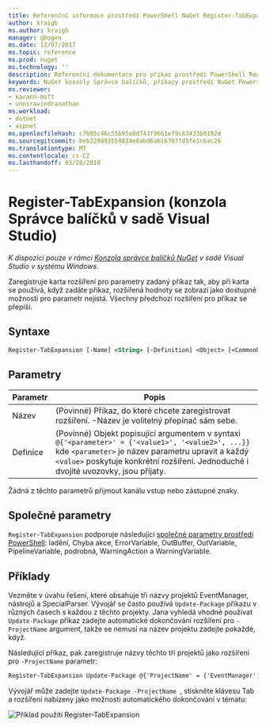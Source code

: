 ```yaml
---
title: Referenční informace prostředí PowerShell NuGet Register-TabExpansion | Microsoft Docs
author: kraigb
ms.author: kraigb
manager: ghogen
ms.date: 12/07/2017
ms.topic: reference
ms.prod: nuget
ms.technology: ''
description: Referenční dokumentace pro příkaz prostředí PowerShell Register-TabExpansion v konzole Správce balíčků NuGet v sadě Visual Studio.
keywords: NuGet konzoly Správce balíčků, příkazy prostředí NuGet Powershell, NuGet Powershell odkaz, Register-TabExpansion
ms.reviewer:
- karann-msft
- unniravindranathan
ms.workload:
- dotnet
- aspnet
ms.openlocfilehash: c7b95c46c55b95a8d743f9661ef9c63433b0192d
ms.sourcegitcommit: beb229893559824e8abd6ab16707fd5fe1c6ac26
ms.translationtype: MT
ms.contentlocale: cs-CZ
ms.lasthandoff: 03/28/2018
---
```

# <a name="register-tabexpansion-package-manager-console-in-visual-studio"></a>Register-TabExpansion (konzola Správce balíčků v sadě Visual Studio)

*K dispozici pouze v rámci [Konzola správce balíčků NuGet](package-manager-console.md) v sadě Visual Studio v systému Windows.*

Zaregistruje karta rozšíření pro parametry zadaný příkaz tak, aby při karta se používá, když zadáte příkaz, rozšířená hodnoty se zobrazí jako dostupné možnosti pro parametr nejistá. Všechny předchozí rozšíření pro příkaz se přepíší.

## <a name="syntax"></a>Syntaxe

```ps
Register-TabExpansion [-Name] <String> [-Definition] <Object> [<CommonParameters>]
```

## <a name="parameters"></a>Parametry

| Parametr | Popis |
| --- | --- |
| Název | (Povinné) Příkaz, do které chcete zaregistrovat rozšíření. -Název je volitelný přepínač sám sebe. |
| Definice | (Povinné) Objekt popisující argumentem v syntaxi `@{'<parameter>' = {'<value1>', '<value2>', ...}}` kde `<parameter>` je název parametru upravit a každý `<value>` poskytuje konkrétní rozšíření. Jednoduché i dvojité uvozovky, jsou přijaty. |

Žádná z těchto parametrů přijmout kanálu vstup nebo zástupné znaky.

## <a name="common-parameters"></a>Společné parametry

`Register-TabExpansion` podporuje následující [společné parametry prostředí PowerShell](http://go.microsoft.com/fwlink/?LinkID=113216): ladění, Chyba akce, ErrorVariable, OutBuffer, OutVariable, PipelineVariable, podrobná, WarningAction a WarningVariable.

## <a name="examples"></a>Příklady

Vezměte v úvahu řešení, které obsahuje tři názvy projektů EventManager, nástrojů a SpecialParser. Vývojář se často používá `Update-Package` příkazu v různých časech s každou z těchto projekty. Jana vyhledá vhodné používat `Update-Package` příkaz zadejte automatické dokončování rozšíření pro `-ProjectName` argument, takže se nemusí na název projektu zadejte pokaždé, když. 

Následující příkaz, pak zaregistruje názvy těchto tří projektů jako rozšíření pro `-ProjectName` parametr:

```ps
Register-TabExpansion Update-Package @{'ProjectName' = {'EventManager', 'Utilities', 'SpecialParser'}}    
```

Vývojář může zadejte `Update-Package -ProjectName `, stiskněte klávesu Tab a rozšíření nabízeny jako možnosti automatického dokončování v tématu:

![Příklad použití Register-TabExpansion](media/Register-TabExpansion-Example.png)
